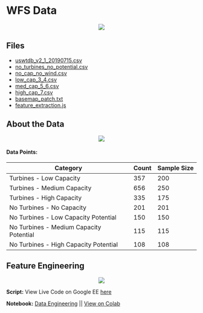 # WFS Data 


<p align="center">
  <img src="https://ucarecdn.com/333d5437-d580-48fa-b5e9-4ede483c351d/1_ebjHiuNlVqFF3q5nLdbWFQ.png">
</p>



## Files
- [uswtdb_v2_1_20190715.csv](https://github.com/codeamt/WindFarmSpotter/blob/master/data_sources/uswtdb_v2_1_20190715.csv)
- [no_turbines_no_potential.csv](https://github.com/codeamt/WindFarmSpotter/blob/master/data_sources/no_turbines_no_potential.csv)
- [no_cap_no_wind.csv](https://github.com/codeamt/WindFarmSpotter/blob/master/data_sources/no_cap_no_wind.csv)
- [low_cap_3_4.csv](https://github.com/codeamt/WindFarmSpotter/blob/master/data_sources/low_cap_3_4.csv)
- [med_cap_5_6.csv](https://github.com/codeamt/WindFarmSpotter/blob/master/data_sources/med_cap_5_6.csv)
- [high_cap_7.csv](https://github.com/codeamt/WindFarmSpotter/blob/master/data_sources/high_cap_7.csv)
- [basemap_patch.txt](https://github.com/codeamt/WindFarmSpotter/blob/master/data_sources/basemap_patch.txt)
- [feature_extraction.js](https://github.com/codeamt/WindFarmSpotter/blob/master/data_sources/wfs_google_ee_script.txt)


## About the Data 

<p align="center">
  <img src="https://ucarecdn.com/02abec19-51d9-4e12-8557-0c78d988a497/ScreenShot20191207at82122PM.png">
</p>

#### Data Points: 
 
| Category  | Count | Sample Size  |
| --- | --- | --- |
| Turbines - Low Capacity | 357  | 200 |
| Turbines - Medium Capacity | 656 | 250 |
| Turbines - High Capacity  | 335 |  175 |
| No Turbines - No Capacity | 201 | 201 |
| No Turbines - Low Capacity Potential | 150 |  150 |
| No Turbines - Medium Capacity Potential | 115 |  115 |
| No Turbines - High Capacity Potential | 108 |  108 |


## Feature Engineering

<p align="center">
  <img src="https://ucarecdn.com/bf7264f8-d3ab-4d82-a7fc-4bbb9b7f5e32/1_CA2MrVSwwd751NoRKCyjPA.png">
</p>

**Script:** View Live Code on Google EE [here](https://code.earthengine.google.com/f723127a012d4ca7f06e8b9a412962cd)


**Notebook:** [Data Engineering](https://github.com/codeamt/WindFarmSpotter/blob/master/notebooks/data_engineering.ipynb) || [View on Colab](https://drive.google.com/open?id=1eiidH3LRUdyxmb5knnxI1ZaMw9XkKn4b)
